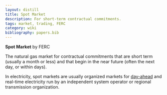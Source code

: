 ```yaml
---
layout: distill
title: Spot Market
description: For short-term contractual commitments.
tags: market, trading, FERC
category: wiki
bibliography: papers.bib
---
```


**Spot Market** <d-cite key="ferc2020glossary"></d-cite> by FERC

The natural gas market for contractual commitments that are short term (usually a month or less) and that begin in the near future (often the next day, or within days).

In electricity, spot markets are usually organized markets for [day-ahead](/pswiki/day-ahead-markets) and real-time electricity run by an independent system operator or regional transmission organization.
